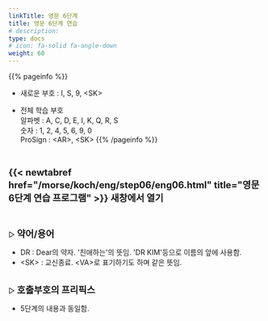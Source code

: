 ```yaml
---
linkTitle: 영문 6단계
title: 영문 6단계 연습
# description: 
type: docs
# icon: fa-solid fa-angle-down
weight: 60
---
```


{{% pageinfo %}}

* 새로운 부호 : I, S, 9, &lt;SK&gt;

* 전체 학습 부호<br>
알파벳 : A, C, D, E, I, K, Q, R, S<br>
숫자 : 1, 2, 4, 5, 6, 9, 0<br>
ProSign : &lt;AR&gt;, &lt;SK&gt;
{{% /pageinfo %}}

<br>

<b><span style="font-size:130%">{{< newtabref href="/morse/koch/eng/step06/eng06.html" title="영문 6단계 연습 프로그램" >}} 새창에서 열기</span></b>

<br>

▷ <b><span style="font-size:130%">약어/용어</span></b>
- DR : Dear의 약자. '친애하는'의 뜻임. 'DR KIM'등으로 이름의 앞에 사용함.
- &lt;SK&gt; : 교신종료. &lt;VA&gt;로 표기하기도 하며 같은 뜻임.
<br><br>

▷ <b><span style="font-size:130%">호출부호의 프리픽스</span></b>
- 5단계의 내용과 동일함.




